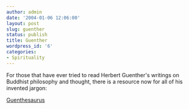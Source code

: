 ```yaml
---
author: admin
date: '2004-01-06 12:06:00'
layout: post
slug: guenther
status: publish
title: Guenther
wordpress_id: '6'
categories:
- Spirituality
---
```

For those that have ever tried to read Herbert Guenther's writings on Buddhist philosophy and thought, there is a resource now for all of his invented jargon:

<a href="http://www.toad.net/~bsimon/guenthesaurus.html">Guenthesaurus</a>
